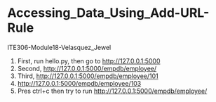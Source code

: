 # Accessing_Data_Using_Add-URL-Rule
ITE306-Module18-Velasquez_Jewel

1. First, run hello.py, then go to http://127.0.0.1:5000
2. Second, http://127.0.0.1:5000/empdb/employee/
3. Third, http://127.0.0.1:5000/empdb/employee/101
4. http://127.0.0.1:5000/empdb/employee/103
5. Pres ctrl+c then try to run http://127.0.0.1:5000/empdb/employee/
